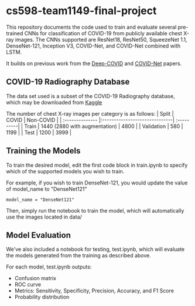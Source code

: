 # cs598-team1149-final-project
This repository documents the code used to train and evaluate several pre-trained CNNs for classification of COVID-19 from publicly available chest X-ray images.
The CNNs supported are ResNet18, ResNet50, SqueezeNet 1.1, DenseNet-121, Inception V3, COVID-Net, and COVID-Net combined with LSTM.

It builds on previous work from the [Deep-COVID](https://github.com/shervinmin/DeepCovid) and [COVID-Net](https://github.com/iliasprc/COVIDNet) papers.



## COVID-19 Radiography Database
The data set used is a subset of the COVID-19 Radiography database, which may be downloaded from [Kaggle](https://www.kaggle.com/tawsifurrahman/covid19-radiography-database)

The number of chest X-ray images per category is as follows:
| Split           | COVID                         | Non-COVID  |
| :-------------- |:------------------------------| :----------|
| Train           | 1440 (2880 with augmentation) | 4800       |
| Validation      | 580                           | 1199       |
| Test            | 1200                          | 3999       |



## Training the Models
To train the desired model, edit the first code block in train.ipynb to specify which of the supported models you wish to train.

For example, if you wish to train DenseNet-121, you would update the value of model_name to "DenseNet121"
```
model_name = "DenseNet121"
```
Then, simply run the notebook to train the model, which will automatically use the images located in data/

## Model Evaluation
We've also included a notebook for testing, test.ipynb, which will evaluate the models generated from the training as described above.

For each model, test.ipynb outputs:
* Confusion matrix
* ROC curve
* Metrics: Sensitivity, Specificity, Precision, Accuracy, and F1 Score
* Probability distribution
